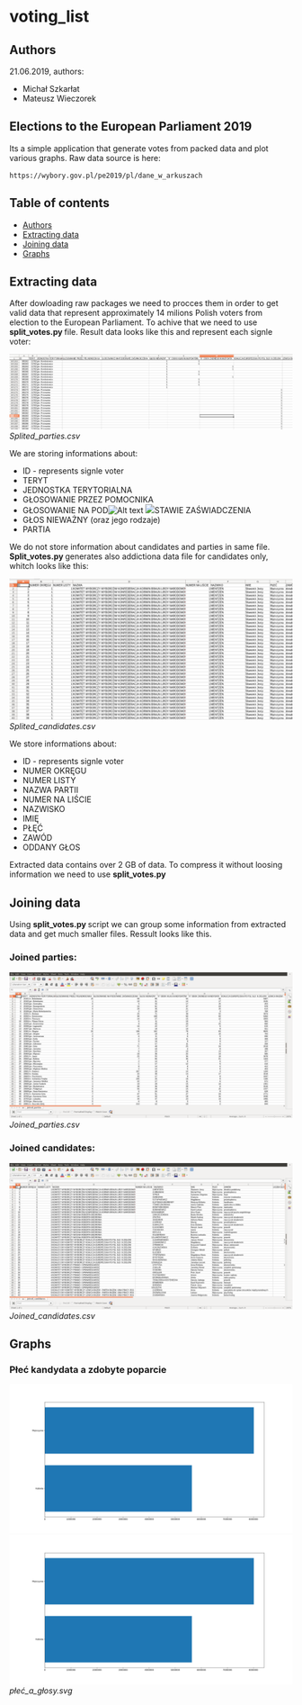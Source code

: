 # voting_list
## Authors
21.06.2019,
authors:
* Michał Szkarłat
* Mateusz Wieczorek


## Elections to the European Parliament 2019
Its a simple application that generate votes from packed data and plot various graphs. 
Raw data source is here:
```
https://wybory.gov.pl/pe2019/pl/dane_w_arkuszach
```

## Table of contents
* [Authors](#authors)
* [Extracting data](#extracting-data)
* [Joining data](#joining-data)
* [Graphs](#graphs)


## Extracting data
After dowloading raw packages we need to procces them in order to get valid data that represent approximately 14 milions Polish voters from election to the European Parliament. To achive that we need to use <b> split_votes.py </b> file. Result data looks like this and represent each signle voter:

![splited_parties.py](https://raw.githubusercontent.com/mikiisz/voting_list/master/screenshots/splited_parties.png)
<i>Splited_parties.csv</i>

We are storing informations about:
* ID - represents signle voter
* TERYT
* JEDNOSTKA TERYTORIALNA
* GŁOSOWANIE PRZEZ POMOCNIKA
* GŁOSOWANIE NA POD![Alt text](./controllers_brief.svg)
<img src="./controllers_brief.svg">STAWIE ZAŚWIADCZENIA
* GŁOS NIEWAŻNY (oraz jego rodzaje)
* PARTIA

We do not store information about candidates and parties in same file. <b> Split_votes.py </b> generates also addictiona data file for candidates only, whitch looks like this:

![splited_candidates.py](https://raw.githubusercontent.com/mikiisz/voting_list/master/screenshots/splited_candidates.png)
<i>Splited_candidates.csv</i>
  
 We store informations about:
 * ID - represents signle voter
 * NUMER OKRĘGU
 * NUMER LISTY
 * NAZWA PARTII
 * NUMER NA LIŚCIE
 * NAZWISKO
 * IMIĘ
 * PŁĘĆ
 * ZAWÓD
 * ODDANY GŁOS
 
 Extracted data contains over 2 GB of data. To compress it without loosing information we need to use <b> split_votes.py </b>
 
 ## Joining data
Using <b> split_votes.py </b> script we can group some information from extracted data and get much smaller files.
Ressult looks like this.

### Joined parties:
![splited_candidates.py](https://raw.githubusercontent.com/mikiisz/voting_list/master/screenshots/joined_parties.png)
<i>Joined_parties.csv</i>

### Joined candidates:
![splited_candidates.py](https://raw.githubusercontent.com/mikiisz/voting_list/master/screenshots/joined_candidates.png)
<i>Joined_candidates.csv</i>

## Graphs
### Płeć kandydata a zdobyte poparcie
![Alt text](./graphs/płeć_a_głosy.svg)
<img src="https://raw.githubusercontent.com/mikiisz/voting_list/master/graphs/płeć_a_głosy.svg">
<i>płeć_a_głosy.svg</i>



